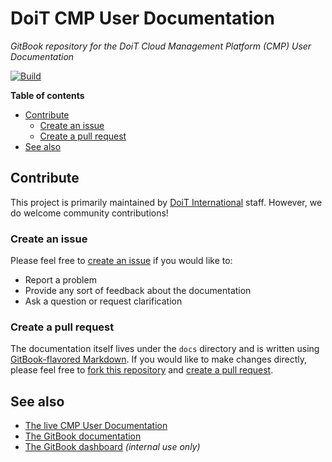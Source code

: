 # DoiT CMP User Documentation

_GitBook repository for the DoiT Cloud Management Platform (CMP) User Documentation_

[![Build][actions-build-img]][actions-build]

**Table of contents**

- [Contribute](#contribute)
  - [Create an issue](#create-an-issue)
  - [Create a pull request](#create-a-pull-request)
- [See also](#see-also)

[actions-build-img]: https://github.com/doitintl/docs-gitbook-cmp/actions/workflows/build.yaml/badge.svg
[actions-build]: https://github.com/doitintl/docs-gitbook-cmp/actions/workflows/build.yaml

## Contribute

This project is primarily maintained by [DoiT International][doit-org] staff. However, we do welcome community contributions!

### Create an issue

Please feel free to [create an issue][issues] if you would like to:

- Report a problem
- Provide any sort of feedback about the documentation
- Ask a question or request clarification

### Create a pull request

The documentation itself lives under the `docs` directory and is written using [GitBook-flavored Markdown][markdown]. If you would like to make changes directly, please feel free to [fork this repository][fork] and [create a pull request][pr].

[doit-org]: https://github.com/doitintl/
[issues]: https://github.com/doitintl/cmp-docs/issues
[markdown]: https://docs.gitbook.com/editing-content/markdown
[fork]: https://docs.github.com/en/get-started/quickstart/fork-a-repo
[pr]: https://docs.github.com/en/github/collaborating-with-pull-requests

## See also

- [The live CMP User Documentation][live-docs]
- [The GitBook documentation][gitbook-docs]
- [The GitBook dashboard][gitbook-dash] _(internal use only)_

[live-docs]: http://help.doit-intl.com/
[gitbook-docs]: https://docs.gitbook.com/
[gitbook-dash]: https://app.gitbook.com/
